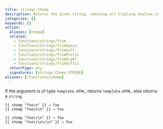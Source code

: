 ```yaml
---
title: strings.Chomp
description: Returns the given string, removing all trailing newline characters and carriage returns.
categories: []
keywords: []
action:
  aliases: [chomp]
  related:
    - functions/strings/Trim
    - functions/strings/TrimSpace
    - functions/strings/TrimLeft
    - functions/strings/TrimPrefix
    - functions/strings/TrimRight
    - functions/strings/TrimSuffix
  returnType: any
  signatures: [strings.Chomp STRING]
aliases: [/functions/chomp]
---
```


If the argument is of type `template.HTML`, returns `template.HTML`, else returns a `string`.

```go-html-template
{{ chomp "foo\n" }} → foo
{{ chomp "foo\n\n" }} → foo

{{ chomp "foo\r\n" }} → foo
{{ chomp "foo\r\n\r\n" }} → foo
```
